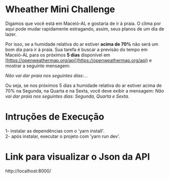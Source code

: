 # Wheather Mini Challenge

Digamos que você está em Maceió-AL e gostaria de ir à praia. O clima por aqui pode mudar rapidamente estragando, assim, seus  planos de um dia de lazer.

Por isso, se a humidade relativa do ar estiver **acima de 70%** não será um bom dia para ir à praia. Sua tarefa é buscar a previsão do tempo em Maceió-AL para os próximos **5 dias** disponível em [https://openweathermap.org/api](https://openweathermap.org/api) e mostrar a seguinte mensagem:

_Não vai dar praia nos seguintes dias:..._

Ou seja, se nos próximos 5 dias a humidade relativa do ar estiver acima de 70% na Segunda, na Quarta e na Sexta, você deve exibir a mensagem:
_Não vai dar praia nos seguintes dias: Segunda, Quarta e Sexta._

# Intruções de Execução

1- instalar as dependências com o 'yarn install'.
<br>
2- após instalar, executar o projeto com 'yarn run dev'.

# Link para visualizar o Json da API

http://localhost:8000/
